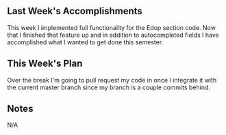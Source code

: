 ## Last Week's Accomplishments

This week I implemented full functionality for the Edop section code. Now that I finished that feature up and in addition to autocompleted fields I have accomplished what I wanted to get done this semester. 

## This Week's Plan

Over the break I'm going to pull request my code in once I integrate it with the current master branch since my branch is a couple commits behind. 

## Notes

N/A